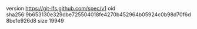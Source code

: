 version https://git-lfs.github.com/spec/v1
oid sha256:9b653130e329dbe725504018fe4270b452964b05924c0b98d70f6d8be1e926d8
size 19949
